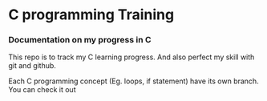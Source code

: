 # C programming Training
### Documentation on my progress in C

This repo is to track my C learning progress.
And also perfect my skill with git and github.

Each C programming concept (Eg. loops, if statement) have its own branch. You can check it out
